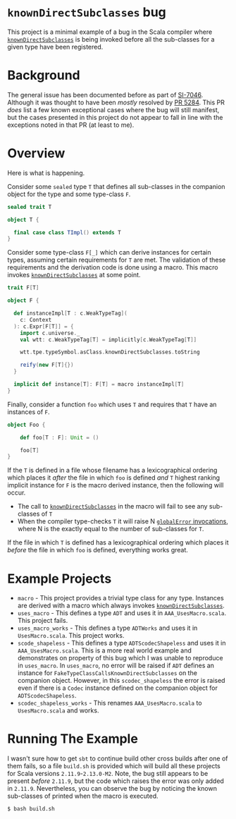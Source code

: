# `knownDirectSubclasses` bug #

This project is a minimal example of a bug in the Scala compiler where [`knownDirectSubclasses`][knownDirectSubclasses] is being invoked before all the sub-classes for a given type have been registered.

# Background #

The general issue has been documented before as part of [SI-7046][SI-7046]. Although it was thought to have been _mostly_ resolved by [PR 5284][PR-5284]. This PR _does_ list a few known exceptional cases where the bug will still manifest, but the cases presented in this project do not appear to fall in line with the exceptions noted in that PR (at least to me).

# Overview #

Here is what is happening.

Consider some `sealed` type `T` that defines all sub-classes in the companion object for the type and some type-class `F`.

```scala
sealed trait T

object T {

  final case class TImpl() extends T
}
```

Consider some type-class `F[_]` which can derive instances for certain types, assuming certain requirements for `T` are met. The validation of these requirements and the derivation code is done using a macro. This macro invokes [`knownDirectSubclasses`][knownDirectSubclasses] at some point.

```scala
trait F[T]

object F {

  def instanceImpl[T : c.WeakTypeTag](
    c: Context
  ): c.Expr[F[T]] = {
    import c.universe._
    val wtt: c.WeakTypeTag[T] = implicitly[c.WeakTypeTag[T]]

    wtt.tpe.typeSymbol.asClass.knownDirectSubclasses.toString

    reify(new F[T]{})
  }

  implicit def instance[T]: F[T] = macro instanceImpl[T]
}
```

Finally, consider a function `foo` which uses `T` and requires that `T` have an instances of `F`.

```scala
object Foo {

    def foo[T : F]: Unit = ()

    foo[T]
}
```

If the `T` is defined in a file whose filename has a lexicographical ordering which places it _after_ the file in which `foo` is defined _and_ `T` highest ranking implicit instance for `F` is the macro derived instance, then the following will occur.

* The call to [`knownDirectSubclasses`][knownDirectSubclasses] in the macro will fail to see any sub-classes of `T`
* When the compiler type-checks `T` it will raise N [`globalError` invocations][globalError], where N is the exactly equal to the number of sub-classes for `T`.

If the file in which `T` is defined has a lexicographical ordering which places it _before_ the file in which `foo` is defined, everything works great.

# Example Projects #

* `macro` - This project provides a trivial type class for any type. Instances are derived with a macro which always invokes [`knownDirectSubclasses`][knownDirectSubclasses].
* `uses_macro` - This defines a type `ADT` and uses it in `AAA_UsesMacro.scala`. This project fails.
* `uses_macro_works` - This defines a type `ADTWorks` and uses it in `UsesMacro.scala`. This project works.
* `scode_shapeless` - This defines a type `ADTScodecShapeless` and uses it in `AAA_UsesMacro.scala`. This is a more real world example and demonstrates on property of this bug which I was unable to reproduce in `uses_macro`. In `uses_macro`, no error will be raised if `ADT` defines an instance for `FakeTypeClassCallsKnownDirectSubclasses` on the companion object. However, in this `scodec_shapeless` the error is raised even if there is a `Codec` instance defined on the companion object for `ADTScodecShapeless`.
* `scodec_shapeless_works` - This renames `AAA_UsesMacro.scala` to `UsesMacro.scala` and works.

# Running The Example #

I wasn't sure how to get `sbt` to continue build other cross builds after one of them fails, so a file `build.sh` is provided which will build all these projects for Scala versions `2.11.9`-`2.13.0-M2`. Note, the bug still appears to be present _before_ `2.11.9`, but the code which raises the error was only added in `2.11.9`. Nevertheless, you can observe the bug by noticing the known sub-classes of printed when the macro is executed.

```bash
$ bash build.sh
```

[knownDirectSubclasses]: https://github.com/scala/scala/blob/v2.12.3/src/reflect/scala/reflect/internal/Symbols.scala#L126 "knownDirectSubclasses"

[SI-7046]: https://issues.scala-lang.org/browse/SI-7046 "SI-7046"

[PR-5284]: https://github.com/scala/scala/pull/5284 "Scala PR 5284"

[globalError]: https://github.com/scala/scala/blob/v2.12.3/src/reflect/scala/reflect/internal/Symbols.scala#L3371 "globalError"
